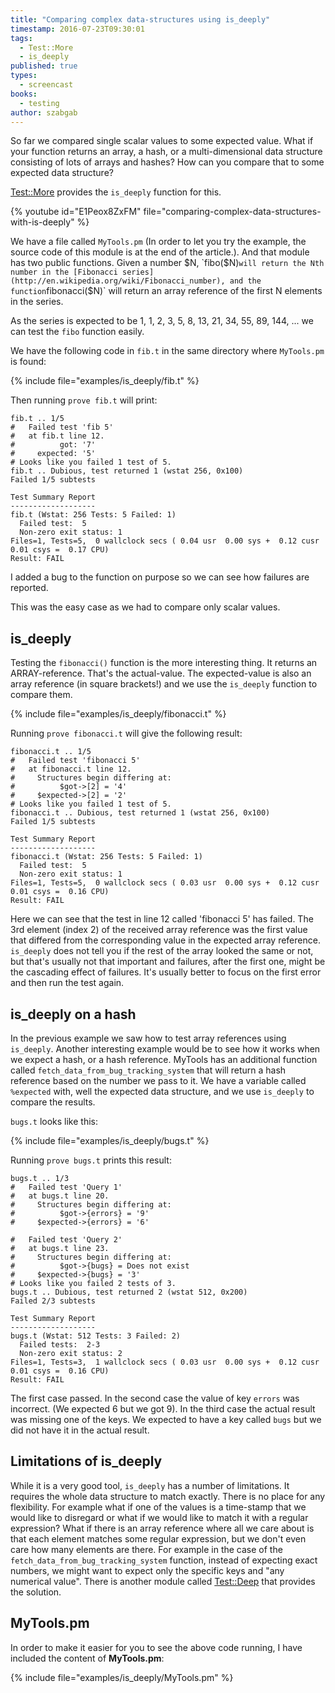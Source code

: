 ```yaml
---
title: "Comparing complex data-structures using is_deeply"
timestamp: 2016-07-23T09:30:01
tags:
  - Test::More
  - is_deeply
published: true
types:
  - screencast
books:
  - testing
author: szabgab
---
```



So far we compared single scalar values to some expected value. What if your function returns an array, a hash, or a multi-dimensional
data structure consisting of lots of arrays and hashes? How can you compare that to some expected data structure?

[Test::More](https://metacpan.org/pod/Test::More) provides the `is_deeply` function for this.


{% youtube id="E1Peox8ZxFM" file="comparing-complex-data-structures-with-is-deeply" %}

We have a file called `MyTools.pm` (In order to let you try the example, the source code of this module is at the end of the article.).
And that module has two public functions. Given a number $N, `fibo($N)` will return the Nth number in the
[Fibonacci series](http://en.wikipedia.org/wiki/Fibonacci_number), and the function `fibonacci($N)` will return
an array reference of the first N elements in the series.

As the series is expected to be 1, 1, 2, 3, 5, 8, 13, 21, 34, 55, 89, 144, ... we can test the `fibo` function easily.

We have the following code in `fib.t` in the same directory where `MyTools.pm` is found:

{% include file="examples/is_deeply/fib.t" %}

Then running `prove fib.t` will print:

```
fib.t .. 1/5
#   Failed test 'fib 5'
#   at fib.t line 12.
#          got: '7'
#     expected: '5'
# Looks like you failed 1 test of 5.
fib.t .. Dubious, test returned 1 (wstat 256, 0x100)
Failed 1/5 subtests

Test Summary Report
-------------------
fib.t (Wstat: 256 Tests: 5 Failed: 1)
  Failed test:  5
  Non-zero exit status: 1
Files=1, Tests=5,  0 wallclock secs ( 0.04 usr  0.00 sys +  0.12 cusr  0.01 csys =  0.17 CPU)
Result: FAIL
```

I added a bug to the function on purpose so we can see how failures are reported.

This was the easy case as we had to compare only scalar values.


## is_deeply

Testing the `fibonacci()` function is the more interesting thing. It returns an ARRAY-reference.
That's the actual-value. The expected-value is also an array reference (in square brackets!) and
we use the `is_deeply` function to compare them.

{% include file="examples/is_deeply/fibonacci.t" %}

Running `prove fibonacci.t` will give the following result:

```
fibonacci.t .. 1/5 
#   Failed test 'fibonacci 5'
#   at fibonacci.t line 12.
#     Structures begin differing at:
#          $got->[2] = '4'
#     $expected->[2] = '2'
# Looks like you failed 1 test of 5.
fibonacci.t .. Dubious, test returned 1 (wstat 256, 0x100)
Failed 1/5 subtests 

Test Summary Report
-------------------
fibonacci.t (Wstat: 256 Tests: 5 Failed: 1)
  Failed test:  5
  Non-zero exit status: 1
Files=1, Tests=5,  0 wallclock secs ( 0.03 usr  0.00 sys +  0.12 cusr  0.01 csys =  0.16 CPU)
Result: FAIL
```

Here we can see that the test in line 12 called 'fibonacci 5' has failed. The 3rd element (index 2) of the received
array reference was the first value that differed from the corresponding value in the expected array reference.
`is_deeply` does not tell you if the rest of the array looked the same or not, but that's usually not that important
and failures, after the first one, might be the cascading effect of failures. It's usually better to focus on the first error
and then run the test again.

## is_deeply on a hash

In the previous example we saw how to test array references using `is_deeply`. Another interesting example
would be to see how it works when we expect a hash, or a hash reference.
MyTools has an additional function called `fetch_data_from_bug_tracking_system` that will return
a hash reference based on the number we pass to it. We have a variable called `%expected` with, well the expected data
structure, and we use `is_deeply` to compare the results.

`bugs.t` looks like this:

{% include file="examples/is_deeply/bugs.t" %}

Running `prove bugs.t` prints this result:

```
bugs.t .. 1/3 
#   Failed test 'Query 1'
#   at bugs.t line 20.
#     Structures begin differing at:
#          $got->{errors} = '9'
#     $expected->{errors} = '6'

#   Failed test 'Query 2'
#   at bugs.t line 23.
#     Structures begin differing at:
#          $got->{bugs} = Does not exist
#     $expected->{bugs} = '3'
# Looks like you failed 2 tests of 3.
bugs.t .. Dubious, test returned 2 (wstat 512, 0x200)
Failed 2/3 subtests 

Test Summary Report
-------------------
bugs.t (Wstat: 512 Tests: 3 Failed: 2)
  Failed tests:  2-3
  Non-zero exit status: 2
Files=1, Tests=3,  1 wallclock secs ( 0.03 usr  0.00 sys +  0.12 cusr  0.01 csys =  0.16 CPU)
Result: FAIL
```

The first case passed. In the second case the value of key `errors` was incorrect.
(We expected 6 but we got 9).
In the third case the actual result was missing one of the keys. We expected to have a key called
`bugs` but we did not have it in the actual result.

## Limitations of is_deeply

While it is a very good tool, `is_deeply` has a number of limitations. It requires the whole data structure to match
exactly. There is no place for any flexibility. For example what if one of the values is a time-stamp that we 
would like to disregard or what if we would like to match it with a regular expression?
What if there is an array reference where all we care about is that each element matches some regular expression,
but we don't even care how many elements are there. For example in the case of the `fetch_data_from_bug_tracking_system`
function, instead of expecting exact numbers, we might want to expect only the specific keys and "any numerical value".
There is another module called [Test::Deep](https://metacpan.org/pod/Test::Deep) that provides the solution.


## MyTools.pm

In order to make it easier for you to see the above code running, I have included the content of **MyTools.pm**:

{% include file="examples/is_deeply/MyTools.pm" %}

